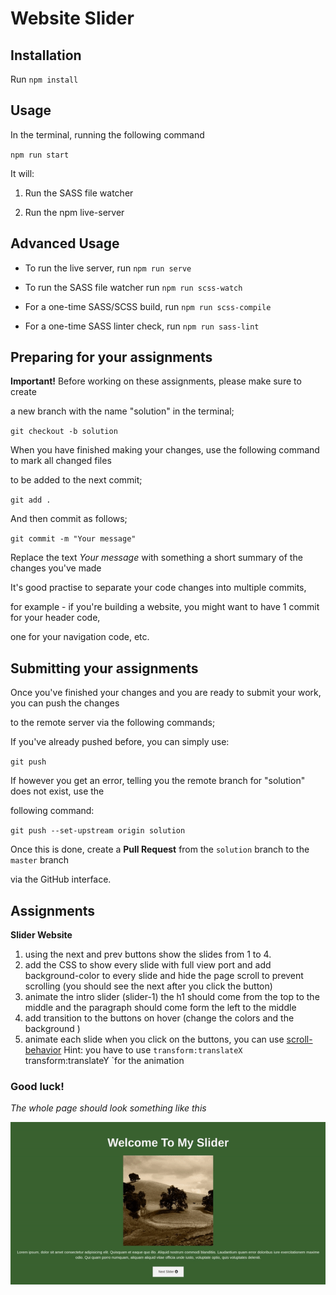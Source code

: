 # Website Slider

  

## Installation

  

Run `npm install`

  

## Usage

  

In the terminal, running the following command

  

`npm run start`

  

It will:

  

1) Run the SASS file watcher

2) Run the npm live-server

  

## Advanced Usage

  

- To run the live server, run `npm run serve`

- To run the SASS file watcher run `npm run scss-watch`

- For a one-time SASS/SCSS build, run `npm run scss-compile`

- For a one-time SASS linter check, run `npm run sass-lint`

  

## Preparing for your assignments

  

**Important!** Before working on these assignments, please make sure to create

a new branch with the name "solution" in the terminal;

  

`git checkout -b solution`

  

When you have finished making your changes, use the following command to mark all changed files

to be added to the next commit;

  

`git add .`

  

And then commit as follows;

  

`git commit -m "Your message"`

  

Replace the text _Your message_ with something a short summary of the changes you've made

  

It's good practise to separate your code changes into multiple commits,

for example - if you're building a website, you might want to have 1 commit for your header code,

one for your navigation code, etc.

  

## Submitting your assignments

  

Once you've finished your changes and you are ready to submit your work, you can push the changes

to the remote server via the following commands;

  

If you've already pushed before, you can simply use:

  

`git push`

  

If however you get an error, telling you the remote branch for "solution" does not exist, use the

following command:

  

`git push --set-upstream origin solution`

  

Once this is done, create a **Pull Request** from the `solution` branch to the `master` branch

via the GitHub interface.

  

## Assignments
**Slider Website** 
1. using the next and prev buttons show the slides from 1 to 4.
2. add the CSS to show every slide with full view port and add background-color to every slide and hide the page scroll to prevent scrolling (you should see the next after you click the button)
3. animate the intro slider (slider-1) the h1 should come from the top to the middle and the paragraph should come form the left to the middle 
4. add transition to the buttons on hover (change the colors and the background )
5. animate each slide when you click on the buttons, you can use [scroll-behavior](https://developer.mozilla.org/en-US/docs/Web/CSS/scroll-behavior)
Hint: you have to use `transform:translateX ` transform:translateY `for the animation
### Good luck!
_The whole page should look something like this_

![this is the slider](slider.gif)
